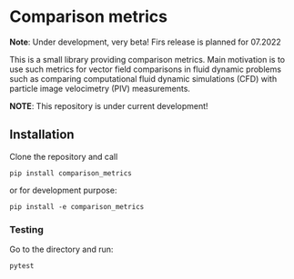 # Comparison metrics

**Note**: Under development, very beta! Firs release is planned for 07.2022 

This is a small library providing comparison metrics. Main motivation is to
use such metrics for vector field comparisons in fluid dynamic problems such as
comparing computational fluid dynamic simulations (CFD) with particle image velocimetry (PIV)
measurements.

**NOTE**: This repository is under current development!

## Installation
Clone the repository and call
```
pip install comparison_metrics
```
or for development purpose:
```
pip install -e comparison_metrics
```

### Testing
Go to the directory and run:

```
pytest
```
